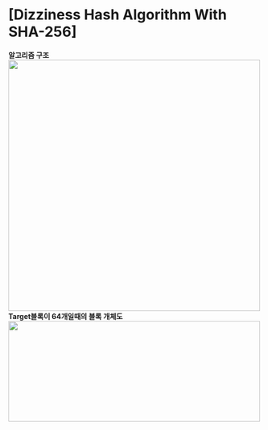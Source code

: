 # [Dizziness Hash Algorithm With SHA-256]

**알고리즘 구조**
<img src="https://jeonwoohyuni.com/dizzniess/algorithm.svg" width="500" height="500" />
**Target블록이 64개일때의 블록 개체도**
<img src="https://jeonwoohyuni.com/dizzniess/blocks64.svg" width="500" height="200" />